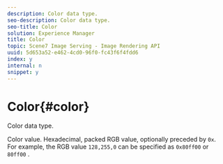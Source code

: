 ```yaml
---
description: Color data type.
seo-description: Color data type.
seo-title: Color
solution: Experience Manager
title: Color
topic: Scene7 Image Serving - Image Rendering API
uuid: 5d653a52-e462-4cd0-96f0-fc43f6f4fdd6
index: y
internal: n
snippet: y
---
```


# Color{#color}

Color data type.

 Color value. Hexadecimal, packed RGB value, optionally preceded by `0x`. For example, the RGB value `128,255,0` can be specified as `0x80ff00` or `80ff00` . 
